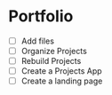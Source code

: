 # Portfolio
- [ ] Add files
- [ ] Organize Projects
- [ ] Rebuild Projects
- [ ] Create a Projects App
- [ ] Create a landing page
